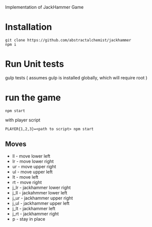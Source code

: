 Implementation of JackHammer Game

# Installation
```
git clone https://github.com/abstractalchemist/jackhammer
npm i
```
# Run Unit tests
gulp tests ( assumes gulp is installed globally, which will require root )

# run the game 
```
npm start
```
with player script
```
PLAYER{1,2,3}=<path to script> npm start
```

## Moves
- ll - move lower left
- lr - move lower right
- ur - move upper right
- ul - move upper left
- lt - move left
- rt - move right
- j_lr - jackhammer lower right
- j_ll - jackahmmer lower left
- j_ur - jackhammer upper right
- j_ul - jackhammer upper left
- j_lt - jackhammer left
- j_rt - jackhammer right
- p - stay in place

